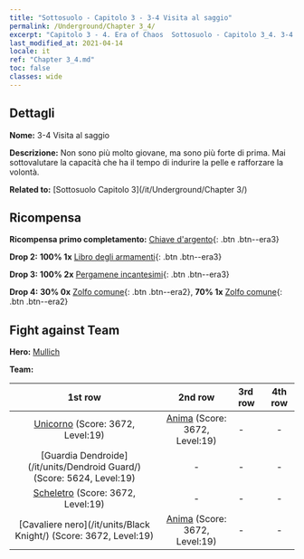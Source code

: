 ```yaml
---
title: "Sottosuolo - Capitolo 3 - 3-4 Visita al saggio"
permalink: /Underground/Chapter 3_4/
excerpt: "Capitolo 3 - 4. Era of Chaos  Sottosuolo - Capitolo 3_4. 3-4 Visita al saggio"
last_modified_at: 2021-04-14
locale: it
ref: "Chapter 3_4.md"
toc: false
classes: wide
---
```


## Dettagli

 **Nome:** 3-4 Visita al saggio

 **Descrizione:** Non sono più molto giovane, ma sono più forte di prima. Mai sottovalutare la capacità che ha il tempo di indurire la pelle e rafforzare la volontà.

 **Related to:** [Sottosuolo Capitolo 3](/it/Underground/Chapter 3/)

## Ricompensa

 **Ricompensa primo completamento:** [Chiave d'argento](/it/Items/con_693/){: .btn .btn--era3}

 **Drop 2:** **100% 1x** [Libro degli armamenti](/it/Items/mat_18/){: .btn .btn--era3}

 **Drop 3:** **100% 2x** [Pergamene incantesimi](/it/Items/con_694/){: .btn .btn--era3}

 **Drop 4:** **30% 0x** [Zolfo comune](/it/Items/mat_9/){: .btn .btn--era2}, **70% 1x** [Zolfo comune](/it/Items/mat_9/){: .btn .btn--era2}


## Fight against Team
 **Hero:** [Mullich](/it/heroes/Mullich/)

 **Team:**


  | 1st row | 2nd row | 3rd row | 4th row |
  |:----:|:----:|:----|:----:|
  | [Unicorno](/it/units/Unicorn/) (Score: 3672, Level:19)  | [Anima](/it/units/Wight/) (Score: 3672, Level:19)  | - | - |
  | [Guardia Dendroide](/it/units/Dendroid Guard/) (Score: 5624, Level:19)  | - | - | - |
  | [Scheletro](/it/units/Skeleton/) (Score: 3672, Level:19)  | - | - | - |
  | [Cavaliere nero](/it/units/Black Knight/) (Score: 3672, Level:19)  | [Anima](/it/units/Wight/) (Score: 3672, Level:19)  | - | - |


